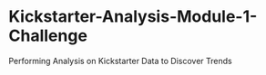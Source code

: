 # Kickstarter-Analysis-Module-1-Challenge
Performing Analysis on Kickstarter Data to Discover Trends
